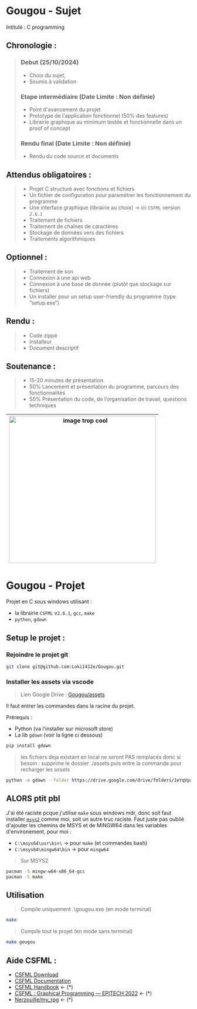 # Gougou - Sujet

Intitulé : C programming

## Chronologie :

> ### Debut (25/10/2024)
>  * Choix du sujet,
>  * Soumis à validation
> ### Etape intermédiaire (Date Limite : Non définie)
> * Point d'avancement du projet
> * Prototype de l'application fonctionnel (50% des features)
> * Librairie graphique au minimum testée et fonctionnelle dans un proof of concept
> ### Rendu final (Date Limite : Non définie)
>  * Rendu du code source et documents

## Attendus obligatoires :
> - Projet C structuré avec fonctions et fichiers
> - Un fichier de configuration pour paramétrer les fonctionnement du programme
> - Une interface graphique (librairie au choix) -> ici `CSFML` version `2.6.1`
> - Traitement de fichiers
> - Traitement de chaînes de caractères
> - Stockage de données vers des fichiers
> - Traitements algorithmiques

## Optionnel :
> - Traitement de son
> - Connexion à une api web
> - Connexion à une base de donnée (plutôt que stockage sur fichiers)
> - Un installer pour un setup user-friendly du programme (type “setup.exe”)

## Rendu :
> - Code zippé
> - Installeur
> - Document descriptif

## Soutenance :
> - 15-20 minutes de présentation.
> - 50% Lancement et présentation du programme, parcours des fonctionnalités
> - 50% Présentation du code, de l’organisation de travail, questions techniques


| <img src="https://i.ibb.co/RQZWfsP/die-wand.jpg" alt="image trop cool" width="400"> |
| :-: |


# Gougou - Projet

Projet en C sous windows utilisant : 
- la librairie `CSFML` v`2.6.1`, `gcc`, `make`
- `python`, `gdown`

## Setup le projet :

### Rejoindre le projet git
```bash
git clone git@github.com:Loki1412e/Gougou.git
```

### Installer les assets via vscode
> Lien Google Drive : [Gougou/assets](https://drive.google.com/drive/folders/1eYqVpx6OT2iBl6RiNMA0K5kwdwIUOAKj?usp=sharing)

Il faut entrer les commandes dans la racine du projet.

Prérequis :
- Python (va l'installer sur microsoft store)
- La lib `gdown` (voir la ligne ci dessous)

```bash
pip install gdown
```

> les fichiers deja existant en local ne seront PAS remplacés
> donc si besoin : supprime le dossier ./assets puis entre la commande pour recharger les assets

```bash
python -m gdown --folder https://drive.google.com/drive/folders/1eYqVpx6OT2iBl6RiNMA0K5kwdwIUOAKj?usp=sharing
```

## ALORS ptit pbl

J'ai été raciste pcque j'utilise `make` sous windows mdr, donc soit faut installer [`msys2`](https://www.msys2.org/) comme moi, soit un autre truc raciste.
Faut juste pas oublié d'ajouter les chemins de MSYS et de MINGW64 dans les variables d'environement, pour moi :
- `C:\msys64\usr\bin\` -> pour `make` (et commandes bash)
- `C:\msys64\mingw64\bin` -> pour `mingw64`

> Sur MSYS2
```bash
pacman -S mingw-w64-x86_64-gcc
pacman -S make
```

## Utilisation

> Compile uniquement .\gougou.exe (en mode terminal)
```bash
make
```

> Compile tout le projet (en mode sans terminal)
```bash
make gougou
```

## Aide CSFML :

* <a href="https://www.sfml-dev.org/download/csfml/" target="blank">CSFML Download</a>
* <a href="https://26.customprotocol.com/csfml/index.htm" target="blank">CSFML Documentation</a>
* <a href="https://csfml.1l.is/" target="blank">CSFML Handbook</a> <- (\*)
* <a href="https://epitech-2022-technical-documentation.readthedocs.io/en/latest/csfml.html" target="blank">CSFML : Graphical Programming — EPITECH 2022</a> <- (\*)
* <a href="https://github.com/Nerzouille/my_rpg" target="blank">Nerzouille/my_rpg</a> <- (\*)
